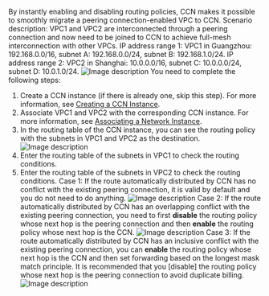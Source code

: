 By instantly enabling and disabling routing policies, CCN makes it possible to smoothly migrate a peering connection-enabled VPC to CCN.
Scenario description:
VPC1 and VPC2 are interconnected through a peering connection and now need to be joined to CCN to achieve full-mesh interconnection with other VPCs.
IP address range 1: VPC1 in Guangzhou: 192.168.0.0/16, subnet A: 192.168.0.0/24, subnet B: 192.168.1.0/24.
IP address range 2: VPC2 in Shanghai: 10.0.0.0/16, subnet C: 10.0.0.0/24, subnet D: 10.0.1.0/24.
![Image description](https://main.qcloudimg.com/raw/82c21d3fd060fdc8ef10816a31768105.png)
You need to complete the following steps:
1. Create a CCN instance (if there is already one, skip this step). For more information, see [Creating a CCN Instance](https://intl.cloud.tencent.com/document/product/1003/30062).
2. Associate VPC1 and VPC2 with the corresponding CCN instance. For more information, see [Associating a Network Instance](https://intl.cloud.tencent.com/document/product/1003/30064).
3. In the routing table of the CCN instance, you can see the routing policy with the subnets in VPC1 and VPC2 as the destination.
![Image description](https://main.qcloudimg.com/raw/39de66b68b8a761ec0f8b888116e0df1.png)
4. Enter the routing table of the subnets in VPC1 to check the routing conditions.
5. Enter the routing table of the subnets in VPC2 to check the routing conditions.
Case 1: If the route automatically distributed by CCN has no conflict with the existing peering connection, it is valid by default and you do not need to do anything.
![Image description](
https://main.qcloudimg.com/raw/f25bfe0d73627404a6b081203baf4bc1.png)
Case 2: If the route automatically distributed by CCN has an overlapping conflict with the existing peering connection, you need to first **disable** the routing policy whose next hop is the peering connection and then **enable** the routing policy whose next hop is the CCN.
![Image description](https://main.qcloudimg.com/raw/de6869e6e4c07181574a0d88bbfdd685.png)
Case 3: If the route automatically distributed by CCN has an inclusive conflict with the existing peering connection, you can **enable** the routing policy whose next hop is the CCN and then set forwarding based on the longest mask match principle. It is recommended that you [disable] the routing policy whose next hop is the peering connection to avoid duplicate billing.
![Image description](https://main.qcloudimg.com/raw/5cfd481eed906ccf1e2aa7ca2cc16e11.png)







